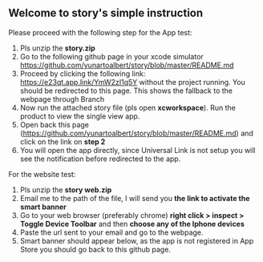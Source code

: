## Welcome to story's simple instruction

Please proceed with the following step for the App test:

1. Pls unzip the **story.zip**
2. Go to the following github page in your xcode simulator https://github.com/yunartoalbert/story/blob/master/README.md
3. Proceed by clicking the following link: https://e23qt.app.link/YmW2zI1q5Y without the project running. You should be redirected to this page. This shows the fallback to the webpage through Branch
4. Now run the attached story file (pls open **xcworkspace**). Run the product to view the single view app. 
5. Open back this page (https://github.com/yunartoalbert/story/blob/master/README.md) and click on the link on **step 2**
6. You will open the app directly, since Universal Link is not setup you will see the notification before redirected to the app.


For the website test:
1. Pls unzip the **story web.zip**
2. Email me to the path of the file, I will send you **the link to activate the smart banner**
3. Go to your web browser (preferably chrome) **right click > inspect > Toggle Device Toolbar** and then **choose any of the Iphone devices**
4. Paste the url sent to your email and go to the webpage.
5. Smart banner should appear below, as the app is not registered in App Store you should go back to this github page.
